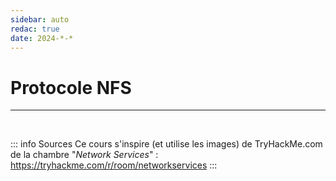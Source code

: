 ```yaml
---
sidebar: auto
redac: true
date: 2024-*-*
---
```

# Protocole NFS
<Badge type="tip" text="Rédigé le 24/03/2024" />
<Badge type="danger" text="Mise à jour nécessaire" />
<Badge type="warning" text="En cours de rédaction" />

<hr>
<br>

::: info Sources
Ce cours s'inspire (et utilise les images) de TryHackMe.com de la chambre "*Network Services*" :
https://tryhackme.com/r/room/networkservices
:::